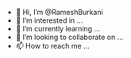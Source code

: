- 👋 Hi, I’m @RameshBurkani
- 👀 I’m interested in ...
- 🌱 I’m currently learning ...
- 💞️ I’m looking to collaborate on ...
- 📫 How to reach me ...

<!---
RameshBurkani/RameshBurkani is a ✨ special ✨ repository because its `README.md` (this file) appears on your GitHub profile.
You can click the Preview link to take a look at your changes.
--->
